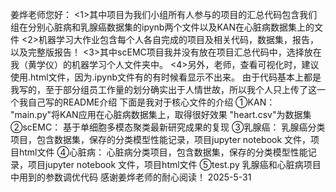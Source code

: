 姜烨老师您好：
<1>其中项目为我们小组所有人参与的项目的汇总代码包含我们组在分别心脏病和乳腺癌数据集的ipynb两个文件以及KAN在心脏病数据集上的文件
<2>机器学习大作业包含每个人各自完成的项目及相关代码，数据集，报告，以及完整版报告！
<3>其中scEMC项目我并没有放在项目汇总代码中，选择放在我（黄学仪）的机器学习个人文件夹中。
<4>另外，老师，查看可视化时，建议使用.html文件，因为.ipynb文件有的有时候看显示不出来。
由于代码基本上都是我写的，至于部分组员工作量的划分确实出于人情世故，所以我个人只上传了这一个我自己写的README介绍
下面是我对于核心文件的介绍
①KAN：
"main.py"将KAN应用在心脏病数据集上，取得很好效果
"heart.csv"为数据集
②scEMC：
基于单细胞多模态聚类最新研究成果的复现
③乳腺癌：
乳腺癌分类项目，包含数据集，保存的分类模型性能记录，项目jupyter notebook 文件，项目html文件
④心脏病：
心脏病分类项目，包含数据集，保存的分类模型性能记录，项目jupyter notebook 文件，项目html文件
⑤test.py
乳腺癌和心脏病项目中用到的参数调优代码
感谢姜烨老师的耐心阅读！
2025-5-31
